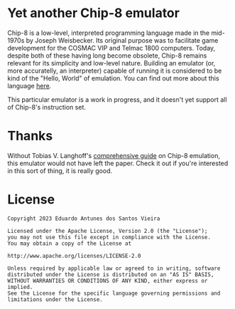 # Yet another Chip-8 emulator

Chip-8 is a low-level, interpreted programming language made in the mid-1970s by Joseph Weisbecker. Its original purpose was to facilitate game development for the COSMAC VIP and Telmac 1800 computers. Today, despite both of these having long become obsolete, Chip-8 remains relevant for its simplicity and low-level nature. Building an emulator (or, more accuratelly, an interpreter) capable of running it is considered to be kind of the "Hello, World" of emulation. You can find out more about this language [here](https://en.wikipedia.org/wiki/CHIP-8).

This particular emulator is a work in progress, and it doesn't yet support all of Chip-8's instruction set.

# Thanks

Without Tobias V. Langhoff's [comprehensive guide](https://tobiasvl.github.io/blog/write-a-chip-8-emulator/) on Chip-8 emulation, this emulator would not have left the paper. Check it out if you're interested in this sort of thing, it is really good.

# License

```
Copyright 2023 Eduardo Antunes dos Santos Vieira

Licensed under the Apache License, Version 2.0 (the "License");
you may not use this file except in compliance with the License.
You may obtain a copy of the License at

http://www.apache.org/licenses/LICENSE-2.0

Unless required by applicable law or agreed to in writing, software
distributed under the License is distributed on an "AS IS" BASIS,
WITHOUT WARRANTIES OR CONDITIONS OF ANY KIND, either express or implied.
See the License for the specific language governing permissions and
limitations under the License. 
```
